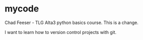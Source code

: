 # mycode
Chad Feeser - TLG Alta3 python basics course.
This is a change.

I want to learn how to version control projects with git.
